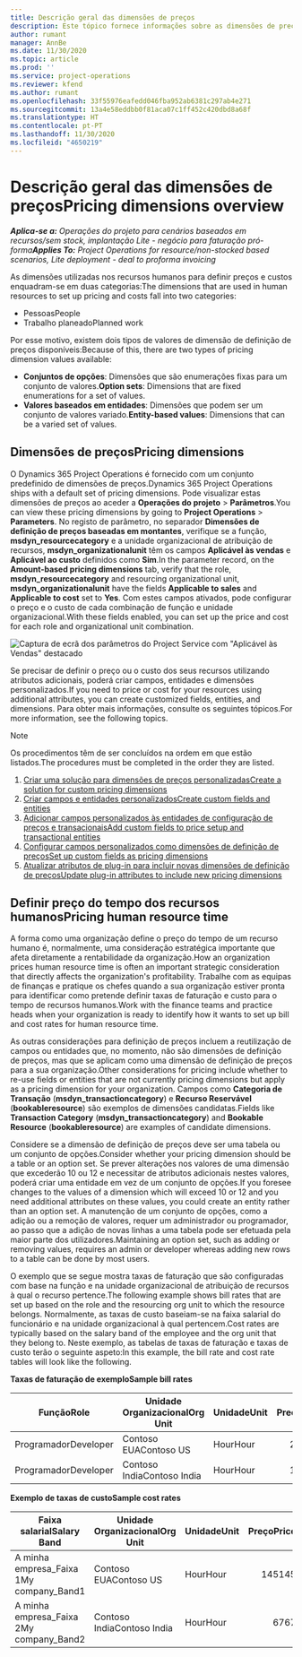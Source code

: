 ```yaml
---
title: Descrição geral das dimensões de preços
description: Este tópico fornece informações sobre as dimensões de preços no Dynamics 365 Project Operations.
author: rumant
manager: AnnBe
ms.date: 11/30/2020
ms.topic: article
ms.prod: ''
ms.service: project-operations
ms.reviewer: kfend
ms.author: rumant
ms.openlocfilehash: 33f55976eafedd046fba952ab6381c297ab4e271
ms.sourcegitcommit: 13a4e58eddbb0f81aca07c1ff452c420dbd8a68f
ms.translationtype: HT
ms.contentlocale: pt-PT
ms.lasthandoff: 11/30/2020
ms.locfileid: "4650219"
---
```

# <a name="pricing-dimensions-overview"></a><span data-ttu-id="cba33-103">Descrição geral das dimensões de preços</span><span class="sxs-lookup"><span data-stu-id="cba33-103">Pricing dimensions overview</span></span>

<span data-ttu-id="cba33-104">_**Aplica-se a:** Operações do projeto para cenários baseados em recursos/sem stock, implantação Lite - negócio para faturação pró-forma_</span><span class="sxs-lookup"><span data-stu-id="cba33-104">_**Applies To:** Project Operations for resource/non-stocked based scenarios, Lite deployment - deal to proforma invoicing_</span></span>

<span data-ttu-id="cba33-105">As dimensões utilizadas nos recursos humanos para definir preços e custos enquadram-se em duas categorias:</span><span class="sxs-lookup"><span data-stu-id="cba33-105">The dimensions that are used in human resources to set up pricing and costs fall into two categories:</span></span>

- <span data-ttu-id="cba33-106">Pessoas</span><span class="sxs-lookup"><span data-stu-id="cba33-106">People</span></span>
- <span data-ttu-id="cba33-107">Trabalho planeado</span><span class="sxs-lookup"><span data-stu-id="cba33-107">Planned work</span></span>

<span data-ttu-id="cba33-108">Por esse motivo, existem dois tipos de valores de dimensão de definição de preços disponíveis:</span><span class="sxs-lookup"><span data-stu-id="cba33-108">Because of this, there are two types of pricing dimension values available:</span></span>

- <span data-ttu-id="cba33-109">**Conjuntos de opções**: Dimensões que são enumerações fixas para um conjunto de valores.</span><span class="sxs-lookup"><span data-stu-id="cba33-109">**Option sets**: Dimensions that are fixed enumerations for a set of values.</span></span>
- <span data-ttu-id="cba33-110">**Valores baseados em entidades**: Dimensões que podem ser um conjunto de valores variado.</span><span class="sxs-lookup"><span data-stu-id="cba33-110">**Entity-based values**: Dimensions that can be a varied set of values.</span></span>

## <a name="pricing-dimensions"></a><span data-ttu-id="cba33-111">Dimensões de preços</span><span class="sxs-lookup"><span data-stu-id="cba33-111">Pricing dimensions</span></span>

<span data-ttu-id="cba33-112">O Dynamics 365 Project Operations é fornecido com um conjunto predefinido de dimensões de preços.</span><span class="sxs-lookup"><span data-stu-id="cba33-112">Dynamics 365 Project Operations ships with a default set of pricing dimensions.</span></span> <span data-ttu-id="cba33-113">Pode visualizar estas dimensões de preços ao aceder a **Operações do projeto** > **Parâmetros**.</span><span class="sxs-lookup"><span data-stu-id="cba33-113">You can view these pricing dimensions by going to **Project Operations** > **Parameters**.</span></span> <span data-ttu-id="cba33-114">No registo de parâmetro, no separador **Dimensões de definição de preços baseadas em montantes**, verifique se a função, **msdyn_resourcecategory** e a unidade organizacional de atribuição de recursos, **msdyn_organizationalunit** têm os campos **Aplicável às vendas** e **Aplicável ao custo** definidos como **Sim**.</span><span class="sxs-lookup"><span data-stu-id="cba33-114">In the parameter record, on the **Amount-based pricing dimensions** tab, verify that the role, **msdyn_resourcecategory** and resourcing organizational unit, **msdyn_organizationalunit** have the fields **Applicable to sales** and **Applicable to cost** set to **Yes**.</span></span> <span data-ttu-id="cba33-115">Com estes campos ativados, pode configurar o preço e o custo de cada combinação de função e unidade organizacional.</span><span class="sxs-lookup"><span data-stu-id="cba33-115">With these fields enabled, you can set up the price and cost for each role and organizational unit combination.</span></span>

![Captura de ecrã dos parâmetros do Project Service com "Aplicável às Vendas" destacado](media/PS-OOB-parameters.png)

<span data-ttu-id="cba33-117">Se precisar de definir o preço ou o custo dos seus recursos utilizando atributos adicionais, poderá criar campos, entidades e dimensões personalizados.</span><span class="sxs-lookup"><span data-stu-id="cba33-117">If you need to price or cost for your resources using additional attributes, you can create customized fields, entities, and dimensions.</span></span> <span data-ttu-id="cba33-118">Para obter mais informações, consulte os seguintes tópicos.</span><span class="sxs-lookup"><span data-stu-id="cba33-118">For more information, see the following topics.</span></span> 
  
  > [!NOTE]
  > <span data-ttu-id="cba33-119">Os procedimentos têm de ser concluídos na ordem em que estão listados.</span><span class="sxs-lookup"><span data-stu-id="cba33-119">The procedures must be completed in the order they are listed.</span></span>

1. [<span data-ttu-id="cba33-120">Criar uma solução para dimensões de preços personalizadas</span><span class="sxs-lookup"><span data-stu-id="cba33-120">Create a solution for custom pricing dimensions</span></span>](../sales/create-solution-custompd.md)
2. [<span data-ttu-id="cba33-121">Criar campos e entidades personalizados</span><span class="sxs-lookup"><span data-stu-id="cba33-121">Create custom fields and entities</span></span>](create-custom-fields-entities-pricing-dimensions.md)
3. [<span data-ttu-id="cba33-122">Adicionar campos personalizados às entidades de configuração de preços e transacionais</span><span class="sxs-lookup"><span data-stu-id="cba33-122">Add custom fields to price setup and transactional entities</span></span>](add-custom-fields-price-setup-transactional-entities.md)
4. [<span data-ttu-id="cba33-123">Configurar campos personalizados como dimensões de definição de preços</span><span class="sxs-lookup"><span data-stu-id="cba33-123">Set up custom fields as pricing dimensions</span></span>](set-up-custom-fields-pricing-dimensions.md)
5. [<span data-ttu-id="cba33-124">Atualizar atributos de plug-in para incluir novas dimensões de definição de preços</span><span class="sxs-lookup"><span data-stu-id="cba33-124">Update plug-in attributes to include new pricing dimensions</span></span>](update-plugin-attributes-pd.md)


## <a name="pricing-human-resource-time"></a><span data-ttu-id="cba33-125">Definir preço do tempo dos recursos humanos</span><span class="sxs-lookup"><span data-stu-id="cba33-125">Pricing human resource time</span></span>
<span data-ttu-id="cba33-126">A forma como uma organização define o preço do tempo de um recurso humano é, normalmente, uma consideração estratégica importante que afeta diretamente a rentabilidade da organização.</span><span class="sxs-lookup"><span data-stu-id="cba33-126">How an organization prices human resource time is often an important strategic consideration that directly affects the organization's profitability.</span></span> <span data-ttu-id="cba33-127">Trabalhe com as equipas de finanças e pratique os chefes quando a sua organização estiver pronta para identificar como pretende definir taxas de faturação e custo para o tempo de recursos humanos.</span><span class="sxs-lookup"><span data-stu-id="cba33-127">Work with the finance teams and practice heads when your organization is ready to identify how it wants to set up bill and cost rates for human resource time.</span></span>

<span data-ttu-id="cba33-128">As outras considerações para definição de preços incluem a reutilização de campos ou entidades que, no momento, não são dimensões de definição de preços, mas que se aplicam como uma dimensão de definição de preços para a sua organização.</span><span class="sxs-lookup"><span data-stu-id="cba33-128">Other considerations for pricing include whether to re-use fields or entities that are not currently pricing dimensions but apply as a pricing dimension for your organization.</span></span> <span data-ttu-id="cba33-129">Campos como **Categoria de Transação** (**msdyn_transactioncategory**) e **Recurso Reservável** (**bookableresource**) são exemplos de dimensões candidatas.</span><span class="sxs-lookup"><span data-stu-id="cba33-129">Fields like **Transaction Category** (**msdyn_transactioncategory**) and **Bookable Resource** (**bookableresource**) are examples of candidate dimensions.</span></span> 

<span data-ttu-id="cba33-130">Considere se a dimensão de definição de preços deve ser uma tabela ou um conjunto de opções.</span><span class="sxs-lookup"><span data-stu-id="cba33-130">Consider whether your pricing dimension should be a table or an option set.</span></span> <span data-ttu-id="cba33-131">Se prever alterações nos valores de uma dimensão que excederão 10 ou 12 e necessitar de atributos adicionais nestes valores, poderá criar uma entidade em vez de um conjunto de opções.</span><span class="sxs-lookup"><span data-stu-id="cba33-131">If you foresee changes to the values of a dimension which will exceed 10 or 12 and you need additional attributes on these values, you could create an entity rather than an option set.</span></span> <span data-ttu-id="cba33-132">A manutenção de um conjunto de opções, como a adição ou a remoção de valores, requer um administrador ou programador, ao passo que a adição de novas linhas a uma tabela pode ser efetuada pela maior parte dos utilizadores.</span><span class="sxs-lookup"><span data-stu-id="cba33-132">Maintaining an option set, such as adding or removing values, requires an admin or developer whereas adding new rows to a table can be done by most users.</span></span>

<span data-ttu-id="cba33-133">O exemplo que se segue mostra taxas de faturação que são configuradas com base na função e na unidade organizacional de atribuição de recursos à qual o recurso pertence.</span><span class="sxs-lookup"><span data-stu-id="cba33-133">The following example shows bill rates that are set up based on the role and the resourcing org unit to which the resource belongs.</span></span> <span data-ttu-id="cba33-134">Normalmente, as taxas de custo baseiam-se na faixa salarial do funcionário e na unidade organizacional à qual pertencem.</span><span class="sxs-lookup"><span data-stu-id="cba33-134">Cost rates are typically based on the salary band of the employee and the org unit that they belong to.</span></span> <span data-ttu-id="cba33-135">Neste exemplo, as tabelas de taxas de faturação e taxas de custo terão o seguinte aspeto:</span><span class="sxs-lookup"><span data-stu-id="cba33-135">In this example, the bill rate and cost rate tables will look like the following.</span></span>

<span data-ttu-id="cba33-136">**Taxas de faturação de exemplo**</span><span class="sxs-lookup"><span data-stu-id="cba33-136">**Sample bill rates**</span></span>

| <span data-ttu-id="cba33-137">Função</span><span class="sxs-lookup"><span data-stu-id="cba33-137">Role</span></span>        | <span data-ttu-id="cba33-138">Unidade Organizacional</span><span class="sxs-lookup"><span data-stu-id="cba33-138">Org Unit</span></span>    |<span data-ttu-id="cba33-139">Unidade</span><span class="sxs-lookup"><span data-stu-id="cba33-139">Unit</span></span>      |<span data-ttu-id="cba33-140">Preço</span><span class="sxs-lookup"><span data-stu-id="cba33-140">Price</span></span>      |<span data-ttu-id="cba33-141">Moeda</span><span class="sxs-lookup"><span data-stu-id="cba33-141">Currency</span></span>  |
| ------------|-------------|----------|----------:|----------|
| <span data-ttu-id="cba33-142">Programador</span><span class="sxs-lookup"><span data-stu-id="cba33-142">Developer</span></span>   | <span data-ttu-id="cba33-143">Contoso EUA</span><span class="sxs-lookup"><span data-stu-id="cba33-143">Contoso US</span></span>  |<span data-ttu-id="cba33-144">Hour</span><span class="sxs-lookup"><span data-stu-id="cba33-144">Hour</span></span> | <span data-ttu-id="cba33-145">200</span><span class="sxs-lookup"><span data-stu-id="cba33-145">200</span></span>|<span data-ttu-id="cba33-146">USD</span><span class="sxs-lookup"><span data-stu-id="cba33-146">USD</span></span>     |
| <span data-ttu-id="cba33-147">Programador</span><span class="sxs-lookup"><span data-stu-id="cba33-147">Developer</span></span>   | <span data-ttu-id="cba33-148">Contoso India</span><span class="sxs-lookup"><span data-stu-id="cba33-148">Contoso India</span></span> |<span data-ttu-id="cba33-149">Hour</span><span class="sxs-lookup"><span data-stu-id="cba33-149">Hour</span></span>|   <span data-ttu-id="cba33-150">112</span><span class="sxs-lookup"><span data-stu-id="cba33-150">112</span></span>|<span data-ttu-id="cba33-151">USD</span><span class="sxs-lookup"><span data-stu-id="cba33-151">USD</span></span>     |


<span data-ttu-id="cba33-152">**Exemplo de taxas de custo**</span><span class="sxs-lookup"><span data-stu-id="cba33-152">**Sample cost rates**</span></span>

| <span data-ttu-id="cba33-153">Faixa salarial</span><span class="sxs-lookup"><span data-stu-id="cba33-153">Salary Band</span></span>     | <span data-ttu-id="cba33-154">Unidade Organizacional</span><span class="sxs-lookup"><span data-stu-id="cba33-154">Org Unit</span></span>    |<span data-ttu-id="cba33-155">Unidade</span><span class="sxs-lookup"><span data-stu-id="cba33-155">Unit</span></span>      |<span data-ttu-id="cba33-156">Preço</span><span class="sxs-lookup"><span data-stu-id="cba33-156">Price</span></span>      |<span data-ttu-id="cba33-157">Moeda</span><span class="sxs-lookup"><span data-stu-id="cba33-157">Currency</span></span>  |
| ----------------|-------------|----------|----------:|----------|
| <span data-ttu-id="cba33-158">A minha empresa_Faixa 1</span><span class="sxs-lookup"><span data-stu-id="cba33-158">My company_Band1</span></span> | <span data-ttu-id="cba33-159">Contoso EUA</span><span class="sxs-lookup"><span data-stu-id="cba33-159">Contoso US</span></span>  |<span data-ttu-id="cba33-160">Hour</span><span class="sxs-lookup"><span data-stu-id="cba33-160">Hour</span></span> | <span data-ttu-id="cba33-161">145</span><span class="sxs-lookup"><span data-stu-id="cba33-161">145</span></span>|<span data-ttu-id="cba33-162">USD</span><span class="sxs-lookup"><span data-stu-id="cba33-162">USD</span></span>     |
| <span data-ttu-id="cba33-163">A minha empresa_Faixa 2</span><span class="sxs-lookup"><span data-stu-id="cba33-163">My company_Band2</span></span> | <span data-ttu-id="cba33-164">Contoso India</span><span class="sxs-lookup"><span data-stu-id="cba33-164">Contoso India</span></span> |<span data-ttu-id="cba33-165">Hour</span><span class="sxs-lookup"><span data-stu-id="cba33-165">Hour</span></span>|   <span data-ttu-id="cba33-166">67</span><span class="sxs-lookup"><span data-stu-id="cba33-166">67</span></span>|<span data-ttu-id="cba33-167">USD</span><span class="sxs-lookup"><span data-stu-id="cba33-167">USD</span></span>     |
